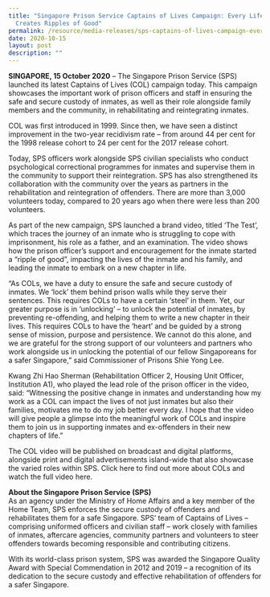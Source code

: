 ```yaml
---
title: "Singapore Prison Service Captains of Lives Campaign: Every Life Changed
  Creates Ripples of Good"
permalink: /resource/media-releases/sps-captains-of-lives-campaign-every-life-changed-creates-ripples-of-good
date: 2020-10-15
layout: post
description: ""
---
```

**SINGAPORE, 15 October 2020** – The Singapore Prison Service (SPS) launched its latest Captains of Lives (COL) campaign today. This campaign showcases the important work of prison officers and staff in ensuring the safe and secure custody of inmates, as well as their role alongside family members and the community, in rehabilitating and reintegrating inmates.

COL was first introduced in 1999. Since then, we have seen a distinct improvement in the two-year recidivism rate – from around 44 per cent for the 1998 release cohort to 24 per cent for the 2017 release cohort.

Today, SPS officers work alongside SPS civilian specialists who conduct psychological correctional programmes for inmates and supervise them in the community to support their reintegration. SPS has also strengthened its collaboration with the community over the years as partners in the rehabilitation and reintegration of offenders. There are more than 3,000 volunteers today, compared to 20 years ago when there were less than 200 volunteers.

As part of the new campaign, SPS launched a brand video, titled ‘The Test’, which traces the journey of an inmate who is struggling to cope with imprisonment, his role as a father, and an examination. The video shows how the prison officer’s support and encouragement for the inmate started a “ripple of good”, impacting the lives of the inmate and his family, and leading the inmate to embark on a new chapter in life.

“As COLs, we have a duty to ensure the safe and secure custody of inmates. We ‘lock’ them behind prison walls while they serve their sentences. This requires COLs to have a certain ‘steel’ in them. Yet, our greater purpose is in ‘unlocking’ – to unlock the potential of inmates, by preventing re-offending, and helping them to write a new chapter in their lives. This requires COLs to have the ‘heart’ and be guided by a strong sense of mission, purpose and persistence. We cannot do this alone, and we are grateful for the strong support of our volunteers and partners who work alongside us in unlocking the potential of our fellow Singaporeans for a safer Singapore,” said Commissioner of Prisons Shie Yong Lee.

Kwang Zhi Hao Sherman (Rehabilitation Officer 2, Housing Unit Officer, Institution A1), who played the lead role of the prison officer in the video, said: “Witnessing the positive change in inmates and understanding how my work as a COL can impact the lives of not just inmates but also their families, motivates me to do my job better every day. I hope that the video will give people a glimpse into the meaningful work of COLs and inspire them to join us in supporting inmates and ex-offenders in their new chapters of life.”

The COL video will be published on broadcast and digital platforms, alongside print and digital advertisements island-wide that also showcase the varied roles within SPS. Click here to find out more about COLs and watch the full video here.

**About the Singapore Prison Service (SPS)**<br>
As an agency under the Ministry of Home Affairs and a key member of the Home Team, SPS enforces the secure custody of offenders and rehabilitates them for a safe Singapore. SPS’ team of Captains of Lives – comprising uniformed officers and civilian staff – work closely with families of inmates, aftercare agencies, community partners and volunteers to steer offenders towards becoming responsible and contributing citizens.

With its world-class prison system, SPS was awarded the Singapore Quality Award with Special Commendation in 2012 and 2019 – a recognition of its dedication to the secure custody and effective rehabilitation of offenders for a safer Singapore.